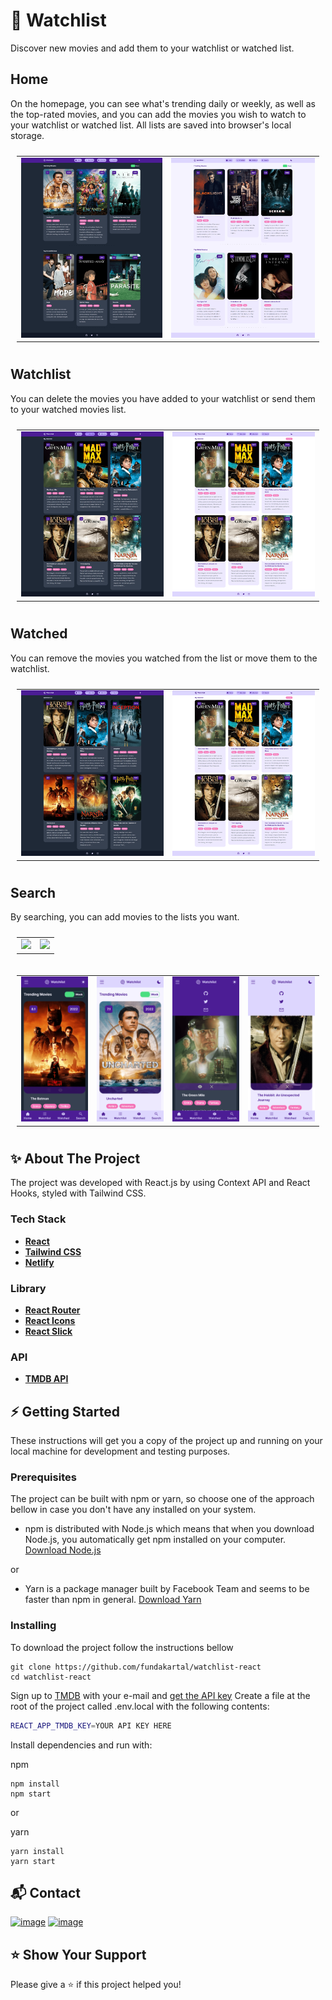 # 🎥 Watchlist

Discover new movies and add them to your watchlist or watched list.

## Home

On the homepage, you can see what's trending daily or weekly, as well as the top-rated movies, and you can add the movies you wish to watch to your watchlist or watched list. All lists are saved into browser's local storage.

<table style="padding:10px">
  <tr> 
    <td><img src="./public/images/homepage_dark-min.png" width = 100%></td>
    <td><img src="./public/images/homepage_light-min.png" width = 100%></td>
  </tr>
</table>

## Watchlist

You can delete the movies you have added to your watchlist or send them to your watched movies list.

<table style="padding:10px">
  <tr> 
    <td><img src="./public/images/watchlist_dark-min.png" width = 100%></td>
    <td><img src="./public/images/watchlist_light-min.png" width = 100%></td>
  </tr>
</table>

## Watched

You can remove the movies you watched from the list or move them to the watchlist.

<table style="padding:10px">
  <tr> 
    <td><img src="./public/images/watched_dark-min.png" width = 100%></td>
    <td><img src="./public/images/watchlist_light-min.png" width = 100%></td>
  </tr>
</table>

## Search

By searching, you can add movies to the lists you want.

<table style="padding:10px">
  <tr> 
    <td><img src="./public/images/search_dark-min.png" width = 100%></td>
    <td><img src="./public/images/search_light-min.png" width = 100%></td>
  </tr>
</table>

<table style="padding:10px">
  <tr> 
    <td><img src="./public/images/mobile_dark-min.png" width = 100%></td>
    <td><img src="./public/images/mobile_light-min.png" width = 100%></td>
    <td><img src="./public/images/mobile_dark_menu-min.png" width = 100%></td>
    <td><img src="./public/images/mobile_light_m-min.png" width = 100%></td>
  </tr>
</table>

## ✨ About The Project

The project was developed with React.js by using Context API and React Hooks, styled with Tailwind CSS.

### Tech Stack

- [**React**](https://reactjs.org/)
- [**Tailwind CSS**](https://tailwindcss.com/)
- [**Netlify**](https://www.netlify.com/)

### Library

- [**React Router**](https://reactrouter.com/)
- [**React Icons**](https://react-icons.github.io/react-icons)
- [**React Slick**](https://www.npmjs.com/package/react-slick)

### API

- [**TMDB API**](https://www.themoviedb.org/documentation/api)

## ⚡ Getting Started

These instructions will get you a copy of the project up and running on your local machine for development and testing
purposes.

### Prerequisites

The project can be built with npm or yarn, so choose one of the approach bellow in case you don't have any installed on your system.

- npm is distributed with Node.js which means that when you download Node.js,
  you automatically get npm installed on your computer. [Download Node.js](https://nodejs.org/en/download/)

or

- Yarn is a package manager built by Facebook Team and seems to be faster than npm in general. [Download Yarn](https://yarnpkg.com/getting-started)

### Installing

To download the project follow the instructions bellow

```
git clone https://github.com/fundakartal/watchlist-react
cd watchlist-react
```

Sign up to [TMDB](https://www.themoviedb.org/) with your e-mail and [get the API key](https://www.themoviedb.org/settings/api)
Create a file at the root of the project called .env.local with the following contents:

```sh
REACT_APP_TMDB_KEY=YOUR API KEY HERE
```

Install dependencies and run with:

npm

```
npm install
npm start
```

or

yarn

```
yarn install
yarn start
```

## 📬 Contact

[![image](https://img.shields.io/badge/Twitter-1DA1F2?style=for-the-badge&logo=twitter&logoColor=white)](https://twitter.com/fundakartaI)
[![image](https://img.shields.io/badge/Gmail-D14836?style=for-the-badge&logo=gmail&logoColor=white)](mailto:kartalfunda01@gmail.com)

## ⭐️ Show Your Support

Please give a ⭐️ if this project helped you!
